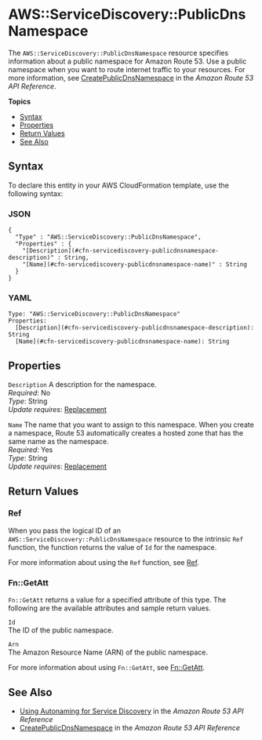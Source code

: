 # AWS::ServiceDiscovery::PublicDnsNamespace<a name="aws-resource-servicediscovery-publicdnsnamespace"></a>

The `AWS::ServiceDiscovery::PublicDnsNamespace` resource specifies information about a public namespace for Amazon Route 53\. Use a public namespace when you want to route internet traffic to your resources\. For more information, see [CreatePublicDnsNamespace](https://docs.aws.amazon.com/Route53/latest/APIReference/API_autonaming_CreatePublicDnsNamespace.html) in the *Amazon Route 53 API Reference*\.

**Topics**
+ [Syntax](#aws-resource-servicediscovery-publicdnsnamespace-syntax)
+ [Properties](#aws-resource-servicediscovery-publicdnsnamespace-properties)
+ [Return Values](#aws-resource-servicediscovery-publicdnsnamespace-returnvalues)
+ [See Also](#aws-resource-servicediscovery-publicdnsnamespace-seealso)

## Syntax<a name="aws-resource-servicediscovery-publicdnsnamespace-syntax"></a>

To declare this entity in your AWS CloudFormation template, use the following syntax:

### JSON<a name="aws-resource-servicediscovery-publicdnsnamespace-syntax.json"></a>

```
{
  "Type" : "AWS::ServiceDiscovery::PublicDnsNamespace",
  "Properties" : {
    "[Description](#cfn-servicediscovery-publicdnsnamespace-description)" : String,
    "[Name](#cfn-servicediscovery-publicdnsnamespace-name)" : String
  }
}
```

### YAML<a name="aws-resource-servicediscovery-publicdnsnamespace-syntax.yaml"></a>

```
Type: "AWS::ServiceDiscovery::PublicDnsNamespace"
Properties:
  [Description](#cfn-servicediscovery-publicdnsnamespace-description): String
  [Name](#cfn-servicediscovery-publicdnsnamespace-name): String
```

## Properties<a name="aws-resource-servicediscovery-publicdnsnamespace-properties"></a>

`Description`  <a name="cfn-servicediscovery-publicdnsnamespace-description"></a>
A description for the namespace\.  
*Required*: No  
*Type*: String  
*Update requires*: [Replacement](using-cfn-updating-stacks-update-behaviors.md#update-replacement)

`Name`  <a name="cfn-servicediscovery-publicdnsnamespace-name"></a>
The name that you want to assign to this namespace\. When you create a namespace, Route 53 automatically creates a hosted zone that has the same name as the namespace\.  
*Required*: Yes  
*Type*: String  
*Update requires*: [Replacement](using-cfn-updating-stacks-update-behaviors.md#update-replacement)

## Return Values<a name="aws-resource-servicediscovery-publicdnsnamespace-returnvalues"></a>

### Ref<a name="aws-resource-servicediscovery-publicdnsnamespace-ref"></a>

When you pass the logical ID of an `AWS::ServiceDiscovery::PublicDnsNamespace` resource to the intrinsic `Ref` function, the function returns the value of `Id` for the namespace\.

For more information about using the `Ref` function, see [Ref](intrinsic-function-reference-ref.md)\.

### Fn::GetAtt<a name="aws-resource-servicediscovery-publicdnsnamespace-getatt"></a>

 `Fn::GetAtt` returns a value for a specified attribute of this type\. The following are the available attributes and sample return values\.

`Id`  
The ID of the public namespace\.

`Arn`  
The Amazon Resource Name \(ARN\) of the public namespace\.

For more information about using `Fn::GetAtt`, see [Fn::GetAtt](intrinsic-function-reference-getatt.md)\. 

## See Also<a name="aws-resource-servicediscovery-publicdnsnamespace-seealso"></a>
+ [Using Autonaming for Service Discovery](https://docs.aws.amazon.com/Route53/latest/APIReference/overview-service-discovery.html) in the *Amazon Route 53 API Reference*
+ [CreatePublicDnsNamespace](https://docs.aws.amazon.com/Route53/latest/APIReference/API_autonaming_CreatePublicDnsNamespace.html) in the *Amazon Route 53 API Reference*